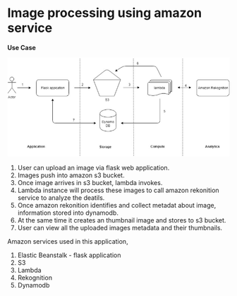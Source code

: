 # Image processing using amazon service

**Use Case**<br/>

![Workflow](../images/image_processing_aws.jpg)


1) User can upload an image via flask web application.
2) Images push into amazon s3 bucket.
3) Once image arrives in s3 bucket, lambda invokes.
4) Lambda instance will process these images to call amazon rekonition service to analyze the deatils.
5) Once amazon rekonition identifies and collect metadat about image, information stored into dynamodb.
6) At the same time it creates an thumbnail image and stores to s3 bucket.
7) User can view all the uploaded images metadata and their thumbnails. 

Amazon services used in this application,
1) Elastic Beanstalk - flask application
2) S3
3) Lambda
4) Rekognition
5) Dynamodb
